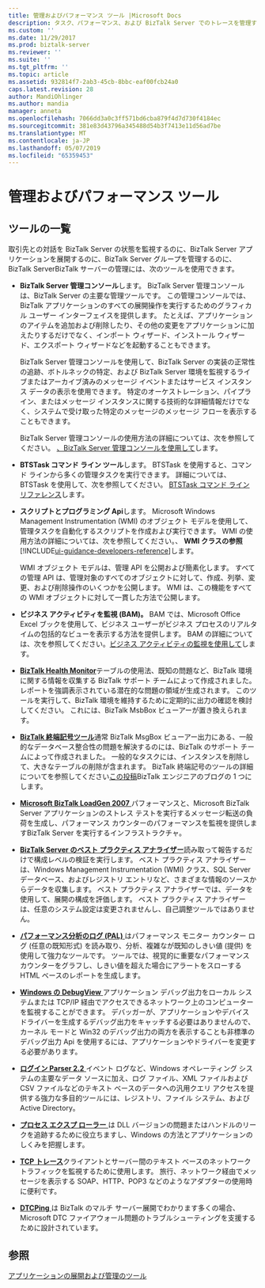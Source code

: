 ```yaml
---
title: 管理およびパフォーマンス ツール |Microsoft Docs
description: タスク、パフォーマンス、および BizTalk Server でのトレースを管理する一般的なツール
ms.custom: ''
ms.date: 11/29/2017
ms.prod: biztalk-server
ms.reviewer: ''
ms.suite: ''
ms.tgt_pltfrm: ''
ms.topic: article
ms.assetid: 932814f7-2ab3-45cb-8bbc-eaf00fcb24a0
caps.latest.revision: 28
author: MandiOhlinger
ms.author: mandia
manager: anneta
ms.openlocfilehash: 7066dd3a0c3ff571bd6cba879f4d7d730f4184ec
ms.sourcegitcommit: 381e83d43796a345488d54b3f7413e11d56ad7be
ms.translationtype: MT
ms.contentlocale: ja-JP
ms.lasthandoff: 05/07/2019
ms.locfileid: "65359453"
---
```

# <a name="administrative-and-performance-tools"></a>管理およびパフォーマンス ツール 

## <a name="tools-list"></a>ツールの一覧
取引先との対話を BizTalk Server の状態を監視するのに、BizTalk Server アプリケーションを展開するのに、BizTalk Server グループを管理するのに、BizTalk ServerBizTalk サーバーの管理には、次のツールを使用できます。  
  
- **BizTalk Server 管理コンソール**します。 BizTalk Server 管理コンソールは、BizTalk Server の主要な管理ツールです。 この管理コンソールでは、BizTalk アプリケーションのすべての展開操作を実行するためのグラフィカル ユーザー インターフェイスを提供します。 たとえば、アプリケーションのアイテムを追加および削除したり、その他の変更をアプリケーションに加えたりするだけでなく、インポート ウィザード、インストール ウィザード、エクスポート ウィザードなどを起動することもできます。  
  
   BizTalk Server 管理コンソールを使用して、BizTalk Server の実装の正常性の追跡、ボトルネックの特定、および BizTalk Server 環境を監視するライブまたはアーカイブ済みのメッセージ イベントまたはサービス インスタンス データの表示を使用できます。 特定のオーケストレーション、パイプライン、またはメッセージ インスタンスに関する技術的な詳細情報だけでなく、システムで受け取った特定のメッセージのメッセージ フローを表示することもできます。  
  
   BizTalk Server 管理コンソールの使用方法の詳細については、次を参照してください。 [、BizTalk Server 管理コンソールを使用して](../core/using-the-biztalk-server-administration-console.md)します。  
  
- **BTSTask コマンド ライン ツール**します。 BTSTask を使用すると、コマンド ラインから多くの管理タスクを実行できます。 詳細については、BTSTask を使用して、次を参照してください。 [BTSTask コマンド ライン リファレンス](../core/btstask-command-line-reference.md)します。  
  
- **スクリプトとプログラミング Api**します。 Microsoft Windows Management Instrumentation (WMI) のオブジェクト モデルを使用して、管理タスクを自動化するスクリプトを作成および実行できます。 WMI の使用方法の詳細については、次を参照してください。、 **WMI クラスの参照**[!INCLUDE[ui-guidance-developers-reference](../includes/ui-guidance-developers-reference.md)]します。
  
   WMI オブジェクト モデルは、管理 API を公開および簡素化します。 すべての管理 API は、管理対象のすべてのオブジェクトに対して、作成、列挙、変更、および削除操作のいくつかを公開します。 WMI は、この機能をすべての WMI オブジェクトに対して一貫した方法で公開します。  
  
- **ビジネス アクティビティを監視 (BAM)。** BAM では、Microsoft Office Excel ブックを使用して、ビジネス ユーザーがビジネス プロセスのリアルタイムの包括的なビューを表示する方法を提供します。 BAM の詳細については、次を参照してください。[ビジネス アクティビティの監視を使用して](../core/using-business-activity-monitoring.md)します。  


- [**BizTalk Health Monitor**](http://blogs.msdn.com/b/biztalkhealthmonitor/ "BizTalk Health Monitor")テーブルの使用法、既知の問題など、BizTalk 環境に関する情報を収集する BizTalk サポート チームによって作成されました。 レポートを強調表示されている潜在的な問題の領域が生成されます。 このツールを実行して、BizTalk 環境を維持するために定期的に出力の確認を検討してください。 これには、BizTalk MsbBox ビューアーが置き換えられます。

- [**BizTalk 終端記号ツール**](https://www.microsoft.com/download/en/details.aspx?id=2846 "BizTalk 終端記号ツール")通常 BizTalk MsgBox ビューアー出力にある、一般的なデータベース整合性の問題を解決するのには、BizTalk のサポート チームによって作成されました。 一般的なタスクには、インスタンスを削除して、大きなテーブルの削除が含まれます。 BizTalk 終端記号のツールの詳細についてを参照してください[この投稿](http://blogs.msdn.com/b/biztalkcpr/archive/2011/02/10/using-biztalk-terminator-to-resolve-issues-identified-by-biztalk-msgboxviewer.aspx)BizTalk エンジニアのブログの 1 つにします。

- [**Microsoft BizTalk LoadGen 2007** ](https://www.microsoft.com/download/details.aspx?id=14925)パフォーマンスと、Microsoft BizTalk Server アプリケーションのストレス テストを実行するメッセージ転送の負荷を生成し、パフォーマンス カウンターのパフォーマンスを監視を提供しますBizTalk Server を実行するインフラストラクチャ。

- [**BizTalk Server のベスト プラクティス アナライザー**](https://www.microsoft.com/downloads/details.aspx?FamilyID=93d432fe-1370-4b6d-aaa8-a0c43c30f5ab "BizTalk Server のベスト プラクティス アナライザー")読み取って報告するだけで構成レベルの検証を実行します。 ベスト プラクティス アナライザーは、Windows Management Instrumentation (WMI) クラス、SQL Server データベース、およびレジストリ エントリなど、さまざまな情報のソースからデータを収集します。 ベスト プラクティス アナライザーでは、データを使用して、展開の構成を評価します。 ベスト プラクティス アナライザーは、任意のシステム設定は変更されませんし、自己調整ツールではありません。

- [**パフォーマンス分析のログ (PAL)** ](https://github.com/clinthuffman/PAL)はパフォーマンス モニター カウンター ログ (任意の既知形式) を読み取り、分析、複雑なが既知のしきい値 (提供) を使用して強力なツールです。 ツールでは、視覚的に重要なパフォーマンス カウンターをグラフし、しきい値を超えた場合にアラートをスローする HTML ベースのレポートを生成します。

- [**Windows の DebugView** ](https://docs.microsoft.com/sysinternals/downloads/debugview)アプリケーション デバッグ出力をローカル システムまたは TCP/IP 経由でアクセスできるネットワーク上のコンピューターを監視することができます。 デバッガーが、アプリケーションやデバイス ドライバーを生成するデバッグ出力をキャッチする必要はありませんので、カーネル モードと Win32 のデバッグ出力の両方を表示することも非標準のデバッグ出力 Api を使用するには、アプリケーションやドライバーを変更する必要があります。

- [**ログイン Parser 2.2** ](https://www.microsoft.com/download/details.aspx?id=24659)イベント ログなど、Windows オペレーティング システムの主要なデータ ソースに加え、ログ ファイル、XML ファイルおよび CSV ファイルなどのテキスト ベースのデータへの汎用クエリ アクセスを提供する強力な多目的ツールには、レジストリ、ファイル システム、および Active Directory。

- [**プロセス エクスプ ローラー** ](https://docs.microsoft.com/sysinternals/downloads/process-explorer)は DLL バージョンの問題またはハンドルのリークを追跡するために役立ちますし、Windows の方法とアプリケーションのしくみを把握します。

- [**TCP トレース**](http://www.pocketsoap.com/tcptrace/ "TCP トレース")クライアントとサーバー間のテキスト ベースのネットワーク トラフィックを監視するために使用します。 旅行、ネットワーク経由でメッセージを表示する SOAP、HTTP、POP3 などのようなアダプターの使用時に便利です。

- [**DTCPing** ](https://www.microsoft.com/download/details.aspx?id=2868)は BizTalk のマルチ サーバー展開でわかります多くの場合、Microsoft DTC ファイアウォール問題のトラブルシューティングを支援するために設計されています。

  
## <a name="see-also"></a>参照  
 [アプリケーションの展開および管理のツール](../core/application-deployment-and-management-tools.md)